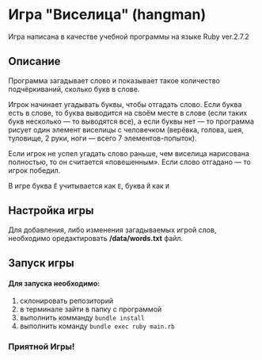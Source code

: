 # Игра "Виселица" (hangman)
Игра написана в качестве учебной программы  на языке Ruby ver.2.7.2
## Описание
Программа загадывает слово и показывает такое количество подчёркиваний, сколько букв в слове.

Игрок начинает угадывать буквы, чтобы отгадать слово. Если буква есть в слове, то буква выводится 
на своём месте в слове (если таких букв несколько — то выводятся все), а если буквы нет — то программа рисует 
один элемент виселицы с человечком (верёвка, голова, шея, туловище, 2 руки, ноги — всего 7 элементов-попыток).

Если игрок не успел угадать слово раньше, чем виселица нарисована полностью, то он считается «повешенным».
Если слово отгадано — то игрок победил.

В игре буква `Ё` учитывается как `Е`, буква `Й` как `И`

## Настройка игры
Для добавления, либо изменения загадываемых игрой слов, необходимо оредактировать **/data/words.txt** файл.

## Запуск игры
#### Для запуска необходимо:
1. склонировать репозиторий
2. в терминале зайти в папку с программой
3. выполнить комманду `bundle install`
4. выполнить команду `bundle exec ruby main.rb`

### Приятной Игры!
